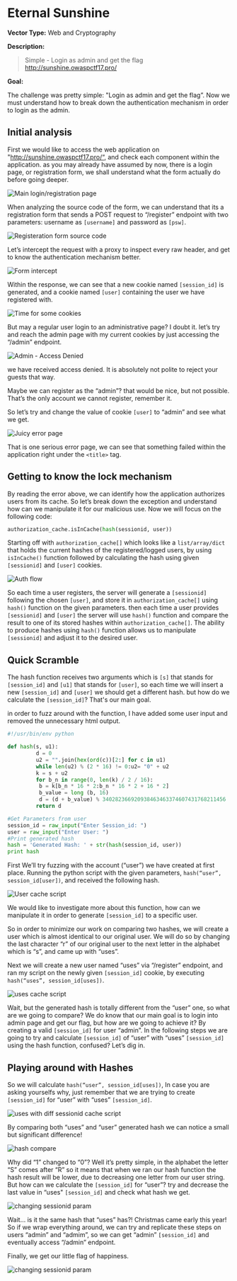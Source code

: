 # Eternal Sunshine
**Vector Type:** Web and Cryptography

**Description:** 

> Simple -
> Login as admin and get the flag
> http://sunshine.owaspctf17.pro/

**Goal:** 

The challenge was pretty simple: "Login as admin and get the flag”. 
Now we must understand how to break down the authentication mechanism in order to login as the admin. 

## Initial analysis

First we would like to access the web application on "http://sunshine.owaspctf17.pro/“, and check each component within the application. as you may already have assumed by now, there is a login page, or registration form, we shall understand what the form actually do before going deeper.

![Main login/registration page](https://gyazo.com/e9afba87e5fb54dad6a5533072276a99.png)

When analyzing the source code of the form, we can understand that its a registration form that sends a POST request to “/register” endpoint with two parameters: username as `[username]` and password as `[psw]`. 

![Registeration form source code](https://gyazo.com/476fc2dd447d9d75de7405403d9930c9.png)

Let’s intercept the request with a proxy to inspect every raw header, and get to know the authentication mechanism better. 

![Form intercept](https://gyazo.com/8d05da89c2457d2ddf802cccdf9b1a6d.png)

Within the response, we can see that a new cookie named `[session_id]` is generated, and a cookie named `[user]` containing the user we have registered with. 

![Time for some cookies](https://gyazo.com/fc683dc1a688486d96f756348868442c.png)

But may a regular user login to an administrative page? I doubt it. let’s try and reach the admin page with my current cookies by just accessing the “/admin” endpoint.

![Admin - Access Denied](https://gyazo.com/5e562516225b23734c9cee6916d3dc4f.png)

we have received access denied. It is absolutely not polite to reject your guests that way.

Maybe we can register as the “admin”? that would be nice, but not possible. That’s the only account we cannot register, remember it.

So let’s try and change the value of cookie `[user]` to “admin” and see what we get. 

![Juicy error page](https://gyazo.com/22b3966c9eed41b33e9cf74896449440.png)

That is one serious error page, we can see that something failed within the application right under the `<title>` tag. 

## Getting to know the lock mechanism

By reading the error above, we can identify how the application authorizes users from its cache. So let’s break down the exception and understand how can we manipulate it for our malicious use. Now we will focus on the following code:

```python
authorization_cache.isInCache(hash(sessionid, user))
```

Starting off with `authorization_cache[]` which looks like a `list/array/dict` that holds the current hashes of the registered/logged users, by using `isInCache()` function followed by calculating the hash using given `[sessionid]` and `[user]` cookies.

![Auth flow](https://gyazo.com/8fbc68d574e12486aa1ba2623f80d746.png)

So each time a user registers, the server will generate a `[sessionid]` following the chosen `[user]`, and store it in `authorization_cache[]` using `hash()` function on the given parameters. then each time a user provides `[sessionid]` and `[user]` the server will use `hash()` function and compare the result to one of its stored hashes within `authorization_cache[]`.
The ability to produce hashes using `hash()` function allows us to manipulate `[sessionid]` and adjust it to the desired user.

## Quick Scramble 

The hash function receives two arguments which is `[s]` that stands for `[session_id]` and `[u1]` that stands for `[user]`, so each time we will insert a new `[session_id]` and `[user]` we should get a different hash. but how do we calculate the `[session_id]`? That's our main goal. 


in order to fuzz around with the function, I have added some user input and removed the unnecessary html output.

```python
#!/usr/bin/env python

def hash(s, u1):
         d = 0
         u2 = "".join(hex(ord(c))[2:] for c in u1)
         while len(u2) % (2 * 16) != 0:u2= "0" + u2
         k = s + u2
         for b_n in range(0, len(k) / 2 / 16):
          b = k[b_n * 16 * 2:b_n * 16 * 2 + 16 * 2]
          b_value = long (b, 16)
          d = (d + b_value) % 340282366920938463463374607431768211456
         return d

#Get Parameters from user
session_id = raw_input("Enter Session_id: ")
user = raw_input("Enter User: ")
#Print generated hash
hash = 'Generated Hash: ' + str(hash(session_id, user))
print hash
```

First We’ll try fuzzing with the account (“user”) we have created at first place. Running the python script with the given parameters, `hash(“user”, session_id[user])`, and received the following hash. 

![User cache script](https://gyazo.com/b6f8138354005d6f4a62f2a318877d96.png)

We would like to investigate more about this function, how can we manipulate it in order to generate `[session_id]` to a specific user.

So in order to minimize our work on comparing two hashes, we will create a user which is almost identical to our original user. We will do so by changing the last character “r” of our original user to the next letter in the alphabet which is “s”, and came up with “uses”.

Next we will create a new user named “uses” via “/register” endpoint, and ran my script on the newly given `[session_id]` cookie, by executing `hash(“uses”, session_id[uses])`.

![uses cache script](https://gyazo.com/f2d69c448800ee6cf4ac03ce027a07f7.png)

Wait, but the generated hash is totally different from the “user” one, so what are we going to compare? We do know that our main goal is to login into admin page and get our flag, but how are we going to achieve it? By creating a valid `[session_id]` for user “admin”. In the following steps we are going to try and calculate `[session_id]` of “user” with “uses” `[session_id]` using the hash function, confused? Let’s dig in. 

## Playing around with Hashes

So we will calculate `hash(“user”, session_id[uses])`, In case you are asking yourselfs why, just remember that we are trying to create `[session_id]` for “user” with “uses” `[session_id]`.

![uses with diff sessionid cache script](https://gyazo.com/254eaff91f84a4d3d5bccb7b4ed3ae5d.png)

By comparing both “uses” and “user” generated hash we can notice a small but significant difference! 

![hash compare](https://gyazo.com/e048b002e370069116eb48be16d8a2fb.png)

Why did “1” changed to “0”? Well it’s pretty simple, in the alphabet the letter “S” comes after “R” so it means that when we ran our hash function the hash result will be lower, due to decreasing one letter from our user string. 
But how can we calculate the `[session_id]` for “user”? try and decrease the last value in “uses" `[session_id]` and check what hash we get. 

![changing sessionid param](https://gyazo.com/254eaff91f84a4d3d5bccb7b4ed3ae5d.png)

Wait… is it the same hash that “uses” has?! Christmas came early this year!
So if we wrap everything around, we can try and replicate these steps on users “admin” and “admim”, so we can get “admin” `[session_id]` and eventually access “/admin” endpoint. 

Finally, we get our little flag of happiness. 

![changing sessionid param](https://gyazo.com/ed6c0b5c2fa8820bf6f213c32b6bd4cd.png)



